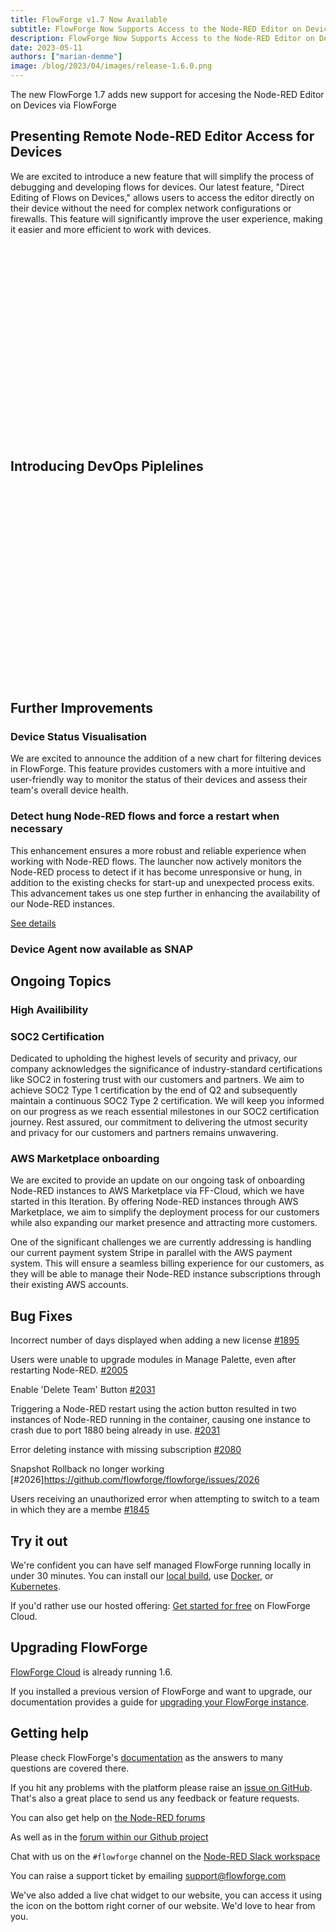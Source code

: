 ```yaml
---
title: FlowForge v1.7 Now Available
subtitle: FlowForge Now Supports Access to the Node-RED Editor on Devices
description: FlowForge Now Supports Access to the Node-RED Editor on Devices
date: 2023-05-11 
authors: ["marian-demme"]
image: /blog/2023/04/images/release-1.6.0.png
---
```


The new FlowForge 1.7 adds new support for accesing the Node-RED Editor on Devices via FlowForge

<!--more-->

## Presenting Remote Node-RED Editor Access for Devices

We are excited to introduce a new feature that will simplify the process of debugging and developing flows for devices. Our latest feature, "Direct Editing of Flows on Devices," allows users to access the editor directly on their device without the need for complex network configurations or firewalls. This feature will significantly improve the user experience, making it easier and more efficient to work with devices.

<iframe width="560" height="315" src="" title="YouTube video player" frameborder="0" allow="accelerometer; autoplay; clipboard-write; encrypted-media; gyroscope; picture-in-picture" allowfullscreen></iframe>

## Introducing DevOps Piplelines



<iframe width="560" height="315" src="" title="YouTube video player" frameborder="0" allow="accelerometer; autoplay; clipboard-write; encrypted-media; gyroscope; picture-in-picture" allowfullscreen></iframe>

## Further Improvements

### Device Status Visualisation

We are excited to announce the addition of a new chart for filtering devices in FlowForge. This feature provides customers with a more intuitive and user-friendly way to monitor the status of their devices and assess their team's overall device health.



### Detect hung Node-RED flows and force a restart when necessary

This enhancement ensures a more robust and reliable experience when working with Node-RED flows. The launcher now actively monitors the Node-RED process to detect if it has become unresponsive or hung, in addition to the existing checks for start-up and unexpected process exits. This advancement takes us one step further in enhancing the availability of our Node-RED instances.

[See details](https://github.com/flowforge/flowforge-nr-launcher/issues/110)

### Device Agent now available as SNAP




## Ongoing Topics

### High Availibility


### SOC2 Certification

Dedicated to upholding the highest levels of security and privacy, our company acknowledges the significance of industry-standard certifications like SOC2 in fostering trust with our customers and partners. We aim to achieve SOC2 Type 1 certification by the end of Q2 and subsequently maintain a continuous SOC2 Type 2 certification. We will keep you informed on our progress as we reach essential milestones in our SOC2 certification journey. Rest assured, our commitment to delivering the utmost security and privacy for our customers and partners remains unwavering.

### AWS Marketplace onboarding

We are excited to provide an update on our ongoing task of onboarding Node-RED instances to AWS Marketplace via FF-Cloud, which we have started in this Iteration. By offering Node-RED instances through AWS Marketplace, we aim to simplify the deployment process for our customers while also expanding our market presence and attracting more customers.

One of the significant challenges we are currently addressing is handling our current payment system Stripe in parallel with the AWS payment system. This will ensure a seamless billing experience for our customers, as they will be able to manage their Node-RED instance subscriptions through their existing AWS accounts.

## Bug Fixes

Incorrect number of days displayed when adding a new license [#1895](https://github.com/flowforge/flowforge/issues/1895)

Users were unable to upgrade modules in Manage Palette, even after restarting Node-RED. [#2005](https://github.com/flowforge/flowforge/issues/2005)

Enable 'Delete Team' Button [#2031](https://github.com/flowforge/flowforge/issues/2031)

Triggering a Node-RED restart using the action button resulted in two instances of Node-RED running in the container, causing one instance to crash due to port 1880 being already in use. [#2031](https://github.com/flowforge/flowforge/issues/1860)

Error deleting instance with missing subscription [#2080](https://github.com/flowforge/flowforge/issues/2080)

Snapshot Rollback no longer working [#2026]https://github.com/flowforge/flowforge/issues/2026

Users receiving an unauthorized error when attempting to switch to a team in which they are a membe [#1845](https://github.com/flowforge/flowforge/issues/1845)

## Try it out

We're confident you can have self managed FlowForge running locally in under 30 minutes.
You can install our [local build](https://flowforge.com/docs/install/local/), use [Docker](https://flowforge.com/docs/install/docker/), or [Kubernetes](https://flowforge.com/docs/install/kubernetes/).

If you'd rather use our hosted offering: [Get started for free](https://app.flowforge.com/account/create) on FlowForge Cloud.

## Upgrading FlowForge

[FlowForge Cloud](https://app.flowforge.com) is already running 1.6.

If you installed a previous version of FlowForge and want to upgrade, our documentation provides a
guide for [upgrading your FlowForge instance](https://flowforge.com/docs/upgrade/).

## Getting help

Please check FlowForge's [documentation](https://flowforge.com/docs/) as the answers to many questions are covered there.

If you hit any problems with the platform please raise an [issue on GitHub](https://github.com/flowforge/flowforge/issues).
That's also a great place to send us any feedback or feature requests.

You can also get help on [the Node-RED forums](https://discourse.nodered.org/)

As well as in the [forum within our Github project](https://github.com/flowforge/flowforge/discussions)

Chat with us on the `#flowforge` channel on the [Node-RED Slack workspace](https://nodered.org/slack)

You can raise a support ticket by emailing [support@flowforge.com](mailto:support@flowforge.com)

We've also added a live chat widget to our website, you can access it using the icon on the bottom right corner of our website. We'd love to hear from you.
